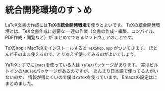 # 統合開発環境のすゝめ

LaTeX文書の作成には**TeXの統合開発環境**を使うとよいです。
TeXの統合開発環境とは、TeX文書作成に必要な
一連の作業（文書の作成・編集、コンパイル、PDF作成・閲覧など）が
まとめてできるソフトウェアのことです。

TeXShop
:   MacTeXをインストールすると ``TeXShop.app`` がついてきます。
    ほとんどそのまま使えるので、とりあえず使ってみるのがよいでしょう。

YaTeX
:   すでに``Emacs``を使っている人は ``YaTeX``パッケージがあります。
    実はビルトインの``AUCTeX``パッケージがあるのですが、
    あんまり日本語で使ってる人がいないのか、
    情報が得にくいので僕は``YaTeX``を使っています。
    Emacsの設定は[](../emacs/emacs-yatex)にまとめました。
